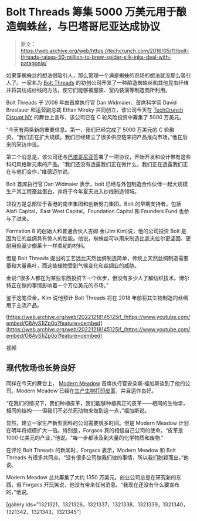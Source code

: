 # Bolt Threads 筹集 5000 万美元用于酿造蜘蛛丝，与巴塔哥尼亚达成协议 

> 原文：<https://web.archive.org/web/https://techcrunch.com/2016/05/11/bolt-threads-raises-50-million-to-brew-spider-silk-inks-deal-with-patagonia/>

如果穿蜘蛛丝的想法很吸引人，那么管理一个满是蜘蛛的农场的想法就没那么吸引人了。一家名为 [Bolt Threads](https://web.archive.org/web/20221218145125/https://boltthreads.com/) 的初创公司开发了一种酿造蜘蛛丝和其他昆虫纤维并将其纺成纱线的方法，使它们能够被服装、室内装潢等制造商所利用。

Bolt Threads 于 2009 年由首席执行官 Dan Widmaier、首席科学官 David Breslauer 和运营副总裁 Ethan Mirsky 共同创立，该公司今天在 [TechCrunch Disrupt NY](https://web.archive.org/web/20221218145125/https://techcrunch.com/events/disrupt-ny-2016/) 的舞台上宣布，该公司已在 C 轮风险投资中筹集了 5000 万美元。

“今天有两条新的重要信息。第一，我们已经完成了 5000 万美元的 C 轮融资。“我们正在扩大规模。我们已经建立了很多供应链来把产品推向市场，”他在后来的采访中说。

第二个消息是，该公司还与[巴塔哥尼亚](https://web.archive.org/web/20221218145125/http://www.patagonia.com/)签署了一项协议，开始开发和设计带有这些科幻风格新元素的产品。“我们还没有透露我们正在做什么，我们正在透露我们正在与他们合作，”维德迈尔说。

Bolt 首席执行官 Dan Widmaier 表示，bolt 已经与外包制造合作伙伴一起大规模生产其工程蚕丝蛋白，并将于今年夏天进入纱线制造领域。

领投方是总部位于香港的南丰集团和创新努力集团。Bolt 的早期支持者，包括 Alafi Capital，East West Capital，Foundation Capital 和 Founders Fund 也参与了进来。

Formation 8 的创始人和普通合伙人吉姆·金(Jim Kim)说，他的公司投资 Bolt 是因为它的丝绸具有惊人的性能。他说，蜘蛛丝可以用来制造比凯夫拉尔更坚固、更耐用但至少像莱卡一样柔韧的材料。

但是 Bolt Threads 提出的工艺远比天然丝绸制造简单，传统上天然丝绸制造需要蚕和大量桑叶，而这些植物受到气候变化和丝绸业的威胁。

金说:“很多人都在为某些东西投资下一个优步，但没有多少人了解纺织技术。博尔特正在做的事情影响着一个万亿美元的市场。”

鉴于这笔资金，Kim 说他预计 Bolt Threads 将在 2018 年前将其生物制造的丝绸用于主流产品。

[https://web.archive.org/web/20221218145125if_/https://www.youtube.com/embed/O8AyS1iZp0o?feature=oembed](https://web.archive.org/web/20221218145125if_/https://www.youtube.com/embed/O8AyS1iZp0o?feature=oembed)

视频

## 现代牧场也长势良好

同样在今天的舞台上， [Modern Meadow](https://web.archive.org/web/20221218145125/https://www.crunchbase.com/organization/modern-meadow) 首席执行官安朵斯·福加斯谈到了他的公司。Modern Meadow 已经在[生产生物打印皮革](https://web.archive.org/web/20221218145125/https://techcrunch.com/2014/06/27/modern-meadow-raises-10-million-to-make-bioprinted-leather/)，并且运作良好。

“在我们的情况下，我们种植皮革，我们能够种植真正的皮革——相同的生物学，相同的结构——但我们不必杀死动物来做到这一点，”福加斯说。

显然，建立一家生产新型面料的公司需要很多时间。但是 Modern Meadow 计划在明年将规模扩大一倍。特别是，Forgacs 真的相信自己公司的使命。“皮革是 1000 亿美元的产业，”他说。"每一步都涉及到大量的化学物质和废物."

在评论 Bolt Threads 的新闻时，Forgacs 表示，Modern Meadow 和 Bolt Threads 有很多共同点。“没有很多公司做我们做的事情，所以我们脱颖而出，”他说。

Modern Meadow 总共筹集了大约 1350 万美元。创业公司总是在研究新的东西，但 Forgacs 开玩笑说，他没有带来任何消息。“我现在还没有什么要宣布的，”他说。

[gallery ids="1321321，1321326，1321337，1321338，1321339，1321340，1321342，1321343，1321345"]